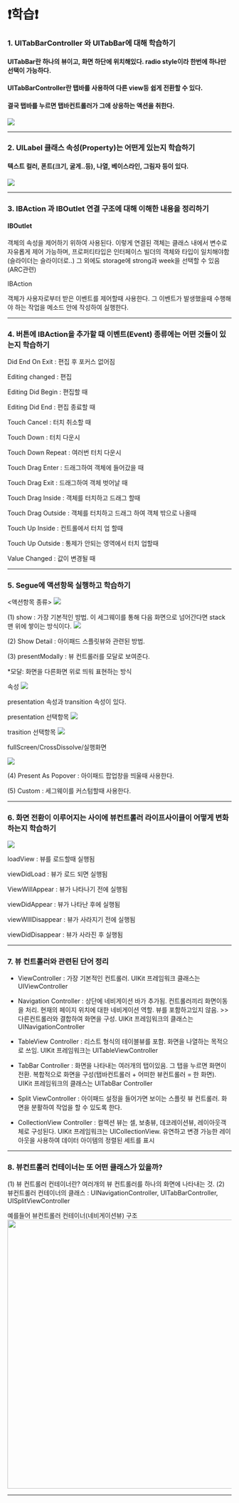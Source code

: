 # ❗️학습❗️
### 1. UITabBarController 와 UITabBar에 대해 학습하기
#### UITabBar란 하나의 뷰이고, 화면 하단에 위치해있다. radio style이라 한번에 하나만 선택이 가능하다.
#### UITabBarController란 탭바를 사용하여 다른 view등 쉽게 전환할 수 있다.
#### 결국 탭바를 누르면 탭바컨트롤러가 그에 상응하는 액션을 취한다.
<img src="https://user-images.githubusercontent.com/97685264/223128583-d7f9b1ff-180e-4bec-bcdd-3e1ee2ff7121.png">
 
 - - -

### 2. UILabel 클래스 속성(Property)는 어떤게 있는지 학습하기
#### 텍스트 컬러, 폰트(크기, 굴게..등), 나열, 베이스라인, 그림자 등이 있다.
<img src="https://user-images.githubusercontent.com/97685264/223303146-27768ccb-3046-4070-8ec9-f643ebeb69c4.png">

- - -

### 3. IBAction 과 IBOutlet 연결 구조에 대해 이해한 내용을 정리하기
#### IBOutlet 
객체의 속성을 제어하기 위하여 사용된다.
이렇게 연결된 객체는 클래스 내에서 변수로 자유롭게 제어 가능하며, 
프로퍼티타입은 인터페이스 빌더의 객체와 타입이 일치해야함(슬라이더는 슬라이더로..)
그 외에도 storage에 strong과 week을 선택할 수 있음(ARC관련)


IBAction

객체가 사용자로부터 받은 이벤트를 제어할때 사용한다. 
그 이벤트가 발생했을때 수행해야 하는 작업을 메소드 안에 작성하여 실행한다.
- - -

### 4. 버튼에 IBAction을 추가할 때 이벤트(Event) 종류에는 어떤 것들이 있는지 학습하기

Did End On Exit : 편집 후 포커스 없어짐

Editing changed : 편집

Editing Did Begin : 편집할 때

Editing Did End : 편집 종료할 때

Touch Cancel : 터치 취소할 때

Touch Down : 터치 다운시

Touch Down Repeat : 여러번 터치 다운시

Touch Drag Enter : 드래그하여 객체에 들어갔을 때

Touch Drag Exit : 드래그하여 객체 벗어날 때

Touch Drag Inside : 객체를 터치하고 드래그 할때

Touch Drag Outside : 객체를 터치하고 드래그 하여 객체 밖으로 나올때

Touch Up Inside : 컨트롤에서 터치 업 할때

Touch Up Outside : 통제가 안되는 영역에서 터치 업할때

Value Changed : 값이 변경될 때
- - -
### 5. Segue에 액션항목 실행하고 학습하기
<액션항목 종류>
<img src = "https://user-images.githubusercontent.com/97685264/223920356-541da9cb-fa75-4fa0-bf04-be14454d087c.png">


(1) show : 가장 기본적인 방법. 이 세그웨이를 통해 다음 화면으로 넘어간다면 stack 맨 위에 쌓이는 방식이다.
<img src = "https://user-images.githubusercontent.com/97685264/223919439-16989ab7-fba5-46ff-92a8-2f14e0f2e3e9.gif">



(2) Show Detail : 아이패드 스플릿뷰와 관련된 방법.


(3) presentModally : 뷰 컨트롤러를 모달로 보여준다.

*모달: 화면을 다른화면 위로 띄워 표현하는 방식

속성
<img src = "https://user-images.githubusercontent.com/97685264/223919572-25ddc355-99d2-4360-83d7-eec141d1705e.png">

presentation 속성과 transition 속성이 있다.

presentation 선택항목
<img src = "https://user-images.githubusercontent.com/97685264/223919603-2abb2575-fa23-416f-bd40-85014f0295dd.png">

trasition 선택항목
<img src = "https://user-images.githubusercontent.com/97685264/223919662-cbf5df32-d6f1-473c-9ad7-244ac4be23dc.png">


fullScreen/CrossDissolve/실행화면

<img src = "https://user-images.githubusercontent.com/97685264/223919498-be32dbdb-434a-4755-9b3e-ff27d24a493a.gif">


(4) Present As Popover : 아이패드 팝업창을 띄울때 사용한다.

(5) Custom : 세그웨이를 커스텀할때 사용한다.
- - -
### 6. 화면 전환이 이루어지는 사이에 뷰컨트롤러 라이프사이클이 어떻게 변화하는지 학습하기

<img src = "https://img1.daumcdn.net/thumb/R1280x0/?scode=mtistory2&fname=https%3A%2F%2Ft1.daumcdn.net%2Fcfile%2Ftistory%2F2613D13C58C64DE32C">

loadView : 뷰를 로드할때 실행됨

viewDidLoad : 뷰가 로드 되면 실행됨

ViewWillAppear : 뷰가 나타나기 전에 실행됨

viewDidAppear : 뷰가 나타난 후에 실행됨

viewWIllDisappear : 뷰가 사라지기 전에 실행됨

viewDidDisappear : 뷰가 사라진 후 실행됨
- - -
### 7. 뷰 컨트롤러와 관련된 단어 정리
* ViewController : 
    가장 기본적인 컨트롤러.
    UIKit 프레임워크 클래스는 UIViewController

* Navigation Controller : 
    상단에 네비게이션 바가 추가됨. 
    컨트롤러끼리 화면이동을 처리. 
    현재의 페이지 위치에 대한 네비게이션 역할. 
    뷰를 포함하고있지 않음. >> 다른컨트롤러와 결합하여 화면을 구성. 
    UIKit 프레임워크의 클래스는 UINavigationController
    
* TableView Controller : 
    리스트 형식의 테이블뷰를 포함. 
    화면을 나열하는 목적으로 쓰임. 
    UIKit 프레임워크는 UITableViewController
    
* TabBar Controller : 
    화면을 나타내는 여러개의 탭이있음. 그 탭을 누르면 화면이 전환. 
    복합적으로 화면을 구성(탭바컨트롤러 + 어떠한 뷰컨트롤러 = 한 화면). 
    UIKit 프레임워크의 클래스는 UITabBar Controller

* Split ViewController : 
    아이패드 설정을 들어가면 보이는 스플릿 뷰 컨트롤러. 
    화면을 분활하여 작업을 할 수 있도록 한다.

* CollectionView Controller : 
    컬렉션 뷰는 셀, 보충뷰, 데코레이션뷰, 레이아웃객체로 구성된다. 
    UIKit 프레임워크는 UICollectionView. 
    유연하고 변경 가능한 레이아웃을 사용하여 데이터 아이템의 정렬된 세트를 표시
- - -
### 8. 뷰컨트롤러 컨테이너는 또 어떤 클래스가 있을까?
(1) 뷰 컨트롤러 컨테이너란? 여러개의 뷰 컨트롤러를 하나의 화면에 나타내는 것.
(2) 뷰컨트롤러 컨테이너의 클래스 : UINavigationController, UITabBarController, UISplitViewController

예를들어 뷰컨트롤러 컨테이너(네비게이션뷰) 구조
<img width="604" src="https://user-images.githubusercontent.com/97685264/224203754-e3d93bec-da7f-463b-8ae5-0ecbdeeedcfb.png">

- - -
